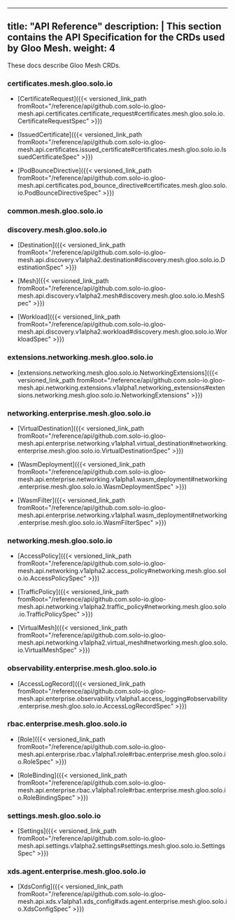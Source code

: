 
---
title: "API Reference"
description: |
  This section contains the API Specification for the CRDs used by Gloo Mesh.
weight: 4
---

These docs describe Gloo Mesh CRDs.



### certificates.mesh.gloo.solo.io

  - [CertificateRequest]({{< versioned_link_path fromRoot="/reference/api/github.com.solo-io.gloo-mesh.api.certificates.certificate_request#certificates.mesh.gloo.solo.io.CertificateRequestSpec" >}})

  - [IssuedCertificate]({{< versioned_link_path fromRoot="/reference/api/github.com.solo-io.gloo-mesh.api.certificates.issued_certificate#certificates.mesh.gloo.solo.io.IssuedCertificateSpec" >}})

  - [PodBounceDirective]({{< versioned_link_path fromRoot="/reference/api/github.com.solo-io.gloo-mesh.api.certificates.pod_bounce_directive#certificates.mesh.gloo.solo.io.PodBounceDirectiveSpec" >}})



### common.mesh.gloo.solo.io



### discovery.mesh.gloo.solo.io

  - [Destination]({{< versioned_link_path fromRoot="/reference/api/github.com.solo-io.gloo-mesh.api.discovery.v1alpha2.destination#discovery.mesh.gloo.solo.io.DestinationSpec" >}})

  - [Mesh]({{< versioned_link_path fromRoot="/reference/api/github.com.solo-io.gloo-mesh.api.discovery.v1alpha2.mesh#discovery.mesh.gloo.solo.io.MeshSpec" >}})

  - [Workload]({{< versioned_link_path fromRoot="/reference/api/github.com.solo-io.gloo-mesh.api.discovery.v1alpha2.workload#discovery.mesh.gloo.solo.io.WorkloadSpec" >}})



### extensions.networking.mesh.gloo.solo.io

  - [extensions.networking.mesh.gloo.solo.io.NetworkingExtensions]({{< versioned_link_path fromRoot="/reference/api/github.com.solo-io.gloo-mesh.api.networking.extensions.v1alpha1.networking_extensions#extensions.networking.mesh.gloo.solo.io.NetworkingExtensions" >}})



### networking.enterprise.mesh.gloo.solo.io

  - [VirtualDestination]({{< versioned_link_path fromRoot="/reference/api/github.com.solo-io.gloo-mesh.api.enterprise.networking.v1alpha1.virtual_destination#networking.enterprise.mesh.gloo.solo.io.VirtualDestinationSpec" >}})

  - [WasmDeployment]({{< versioned_link_path fromRoot="/reference/api/github.com.solo-io.gloo-mesh.api.enterprise.networking.v1alpha1.wasm_deployment#networking.enterprise.mesh.gloo.solo.io.WasmDeploymentSpec" >}})

  - [WasmFilter]({{< versioned_link_path fromRoot="/reference/api/github.com.solo-io.gloo-mesh.api.enterprise.networking.v1alpha1.wasm_deployment#networking.enterprise.mesh.gloo.solo.io.WasmFilterSpec" >}})



### networking.mesh.gloo.solo.io

  - [AccessPolicy]({{< versioned_link_path fromRoot="/reference/api/github.com.solo-io.gloo-mesh.api.networking.v1alpha2.access_policy#networking.mesh.gloo.solo.io.AccessPolicySpec" >}})

  - [TrafficPolicy]({{< versioned_link_path fromRoot="/reference/api/github.com.solo-io.gloo-mesh.api.networking.v1alpha2.traffic_policy#networking.mesh.gloo.solo.io.TrafficPolicySpec" >}})

  - [VirtualMesh]({{< versioned_link_path fromRoot="/reference/api/github.com.solo-io.gloo-mesh.api.networking.v1alpha2.virtual_mesh#networking.mesh.gloo.solo.io.VirtualMeshSpec" >}})



### observability.enterprise.mesh.gloo.solo.io

  - [AccessLogRecord]({{< versioned_link_path fromRoot="/reference/api/github.com.solo-io.gloo-mesh.api.enterprise.observability.v1alpha1.access_logging#observability.enterprise.mesh.gloo.solo.io.AccessLogRecordSpec" >}})



### rbac.enterprise.mesh.gloo.solo.io

  - [Role]({{< versioned_link_path fromRoot="/reference/api/github.com.solo-io.gloo-mesh.api.enterprise.rbac.v1alpha1.role#rbac.enterprise.mesh.gloo.solo.io.RoleSpec" >}})

  - [RoleBinding]({{< versioned_link_path fromRoot="/reference/api/github.com.solo-io.gloo-mesh.api.enterprise.rbac.v1alpha1.role#rbac.enterprise.mesh.gloo.solo.io.RoleBindingSpec" >}})



### settings.mesh.gloo.solo.io

  - [Settings]({{< versioned_link_path fromRoot="/reference/api/github.com.solo-io.gloo-mesh.api.settings.v1alpha2.settings#settings.mesh.gloo.solo.io.SettingsSpec" >}})



### xds.agent.enterprise.mesh.gloo.solo.io

  - [XdsConfig]({{< versioned_link_path fromRoot="/reference/api/github.com.solo-io.gloo-mesh.api.xds.v1alpha1.xds_config#xds.agent.enterprise.mesh.gloo.solo.io.XdsConfigSpec" >}})


